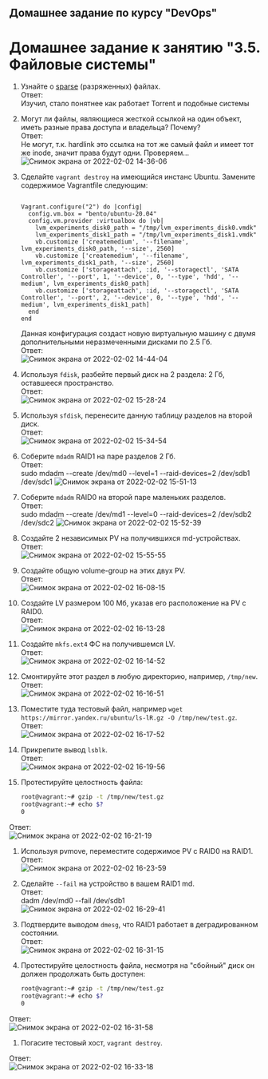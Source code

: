 ## Домашнее задание по курсу "DevOps"
# Домашнее задание к занятию "3.5. Файловые системы"

1. Узнайте о [sparse](https://ru.wikipedia.org/wiki/%D0%A0%D0%B0%D0%B7%D1%80%D0%B5%D0%B6%D1%91%D0%BD%D0%BD%D1%8B%D0%B9_%D1%84%D0%B0%D0%B9%D0%BB) (разряженных) файлах.  
Ответ:  
Изучил, стало понятнее как работает Torrent и подобные системы  

1. Могут ли файлы, являющиеся жесткой ссылкой на один объект, иметь разные права доступа и владельца? Почему?  
Ответ:  
Не могут, т.к. hardlink это ссылка на тот же самый файл и имеет тот же inode, значит права будут одни.
Проверяем...
![Снимок экрана от 2022-02-02 14-36-06](https://user-images.githubusercontent.com/26147777/152146492-3e397606-fb11-4333-a84b-1680a09c7059.png)


1. Сделайте `vagrant destroy` на имеющийся инстанс Ubuntu. Замените содержимое Vagrantfile следующим:

    ```bash![Uploading Снимок экрана от 2022-02-02 14-36-06.png…]()

    Vagrant.configure("2") do |config|
      config.vm.box = "bento/ubuntu-20.04"
      config.vm.provider :virtualbox do |vb|
        lvm_experiments_disk0_path = "/tmp/lvm_experiments_disk0.vmdk"
        lvm_experiments_disk1_path = "/tmp/lvm_experiments_disk1.vmdk"
        vb.customize ['createmedium', '--filename', lvm_experiments_disk0_path, '--size', 2560]
        vb.customize ['createmedium', '--filename', lvm_experiments_disk1_path, '--size', 2560]
        vb.customize ['storageattach', :id, '--storagectl', 'SATA Controller', '--port', 1, '--device', 0, '--type', 'hdd', '--medium', lvm_experiments_disk0_path]
        vb.customize ['storageattach', :id, '--storagectl', 'SATA Controller', '--port', 2, '--device', 0, '--type', 'hdd', '--medium', lvm_experiments_disk1_path]
      end
    end
    ```

    Данная конфигурация создаст новую виртуальную машину с двумя дополнительными неразмеченными дисками по 2.5 Гб.  
Ответ:  
![Снимок экрана от 2022-02-02 14-44-04](https://user-images.githubusercontent.com/26147777/152147627-b2dfdaf4-6267-4926-9584-0b00fba4d0c7.png)


1. Используя `fdisk`, разбейте первый диск на 2 раздела: 2 Гб, оставшееся пространство.  
Ответ:  
![Снимок экрана от 2022-02-02 15-28-24](https://user-images.githubusercontent.com/26147777/152153732-7266e46e-8cb4-4de7-8ce0-eca130b0c860.png)


1. Используя `sfdisk`, перенесите данную таблицу разделов на второй диск.  
Ответ:  
![Снимок экрана от 2022-02-02 15-34-54](https://user-images.githubusercontent.com/26147777/152154660-4113cb3f-7557-4dce-992e-87bf029996ea.png)


1. Соберите `mdadm` RAID1 на паре разделов 2 Гб.  
Ответ:  
sudo mdadm --create /dev/md0 --level=1 --raid-devices=2 /dev/sdb1 /dev/sdc1
![Снимок экрана от 2022-02-02 15-51-13](https://user-images.githubusercontent.com/26147777/152157334-1c4b7c1d-a68e-400b-8b89-0104528a57ac.png)

1. Соберите `mdadm` RAID0 на второй паре маленьких разделов.  
Ответ:  
sudo mdadm --create /dev/md1 --level=0 --raid-devices=2 /dev/sdb2 /dev/sdc2
![Снимок экрана от 2022-02-02 15-52-39](https://user-images.githubusercontent.com/26147777/152157483-7a494623-393a-46f0-946b-c6bdce1e745b.png)

1. Создайте 2 независимых PV на получившихся md-устройствах.  
Ответ:  
![Снимок экрана от 2022-02-02 15-55-55](https://user-images.githubusercontent.com/26147777/152158082-7b506549-91b6-45b2-aae0-3f1f7de01b3a.png)

1. Создайте общую volume-group на этих двух PV.  
Ответ:  
![Снимок экрана от 2022-02-02 16-08-15](https://user-images.githubusercontent.com/26147777/152159863-d7c4b970-75ce-4a63-9d78-9d0ce32851f8.png)

1. Создайте LV размером 100 Мб, указав его расположение на PV с RAID0.  
Ответ:  
![Снимок экрана от 2022-02-02 16-13-28](https://user-images.githubusercontent.com/26147777/152160543-826579bd-d6dd-4a99-a5d3-e27cf077a702.png)

1. Создайте `mkfs.ext4` ФС на получившемся LV.  
Ответ:  
![Снимок экрана от 2022-02-02 16-14-52](https://user-images.githubusercontent.com/26147777/152160769-4cb1cffe-6d11-4965-b2c0-57df63a98bb4.png)

1. Смонтируйте этот раздел в любую директорию, например, `/tmp/new`.  
Ответ:  
![Снимок экрана от 2022-02-02 16-16-51](https://user-images.githubusercontent.com/26147777/152161082-e244bdf4-1dff-4c1c-a639-41072c19d7ea.png)

1. Поместите туда тестовый файл, например `wget https://mirror.yandex.ru/ubuntu/ls-lR.gz -O /tmp/new/test.gz`.  
Ответ:  
![Снимок экрана от 2022-02-02 16-17-52](https://user-images.githubusercontent.com/26147777/152161223-de122478-dd96-45a1-96f2-f32e76fd39ca.png)

1. Прикрепите вывод `lsblk`.  
Ответ:  
![Снимок экрана от 2022-02-02 16-19-56](https://user-images.githubusercontent.com/26147777/152161629-4de26bed-fe8f-4c17-b6ad-84cb45bd6a4b.png)

1. Протестируйте целостность файла:  

    ```bash
    root@vagrant:~# gzip -t /tmp/new/test.gz
    root@vagrant:~# echo $?
    0
    ```  
Ответ:  
![Снимок экрана от 2022-02-02 16-21-19](https://user-images.githubusercontent.com/26147777/152161795-f775453f-eea3-4f13-9809-d0741356eace.png)


1. Используя pvmove, переместите содержимое PV с RAID0 на RAID1.  
Ответ:  
![Снимок экрана от 2022-02-02 16-23-59](https://user-images.githubusercontent.com/26147777/152162272-207d1b51-a034-437e-b9c6-4546d9296ce2.png)

1. Сделайте `--fail` на устройство в вашем RAID1 md.  
Ответ:  
dadm /dev/md0 --fail /dev/sdb1
![Снимок экрана от 2022-02-02 16-29-41](https://user-images.githubusercontent.com/26147777/152163194-63563162-777b-4924-9834-5081a1461164.png)

1. Подтвердите выводом `dmesg`, что RAID1 работает в деградированном состоянии.  
Ответ:  
![Снимок экрана от 2022-02-02 16-31-15](https://user-images.githubusercontent.com/26147777/152163348-89b8f314-cc95-4368-ad05-0b48dd1d33fc.png)


1. Протестируйте целостность файла, несмотря на "сбойный" диск он должен продолжать быть доступен:

    ```bash
    root@vagrant:~# gzip -t /tmp/new/test.gz
    root@vagrant:~# echo $?
    0
    ```  
Ответ:  
![Снимок экрана от 2022-02-02 16-31-58](https://user-images.githubusercontent.com/26147777/152163458-abb2e6f4-baa8-4b10-95cb-f60f37ee7a3c.png)
 

1. Погасите тестовый хост, `vagrant destroy`.  

Ответ:  
![Снимок экрана от 2022-02-02 16-33-18](https://user-images.githubusercontent.com/26147777/152163681-3af80aca-3a98-44ca-9fb9-8eb46d227d21.png)
